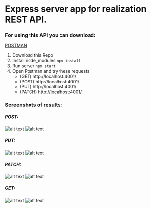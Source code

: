 # Express server app for realization REST API.

### For using this API you can download:

[POSTMAN](https://www.postman.com/)

1. Download this Repo
2. Install node_modules `npm install`
3. Run server `npm start`
4. Open Postman and try these requests
   - (GET) http://localhost:4001/
   - (POST) http://localhost:4001/
   - (PUT) http://localhost:4001/
   - (PATCH) http://localhost:4001/


### Screenshots of results:

##### POST:

![alt text](screenshots/post1.png 'POST1')
![alt text](screenshots/post2.png 'POST2')

##### PUT:

![alt text](screenshots/put1.png 'PUT1')
![alt text](screenshots/put2.png 'PUT2')

##### PATCH:

![alt text](screenshots/patch1.png 'PATCH1')
![alt text](screenshots/patch2.png 'PATCH2')

##### GET:

![alt text](screenshots/get1.png 'GET1')
![alt text](screenshots/get2.png 'GET2')
